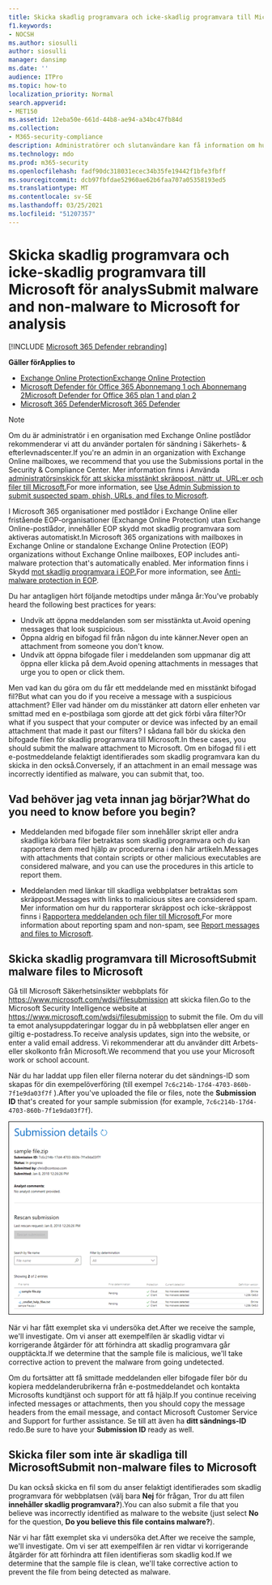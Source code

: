 ```yaml
---
title: Skicka skadlig programvara och icke-skadlig programvara till Microsoft för analys
f1.keywords:
- NOCSH
ms.author: siosulli
author: siosulli
manager: dansimp
ms.date: ''
audience: ITPro
ms.topic: how-to
localization_priority: Normal
search.appverid:
- MET150
ms.assetid: 12eba50e-661d-44b8-ae94-a34bc47fb84d
ms.collection:
- M365-security-compliance
description: Administratörer och slutanvändare kan få information om hur de skickar oupptäckta skadlig programvara eller felanvända bifogade filer till Microsoft för analys.
ms.technology: mdo
ms.prod: m365-security
ms.openlocfilehash: fadf90dc318031ecec34b35fe19442f1bfe3fbff
ms.sourcegitcommit: dcb97fbfdae52960ae62b6faa707a05358193ed5
ms.translationtype: MT
ms.contentlocale: sv-SE
ms.lasthandoff: 03/25/2021
ms.locfileid: "51207357"
---
```

# <a name="submit-malware-and-non-malware-to-microsoft-for-analysis"></a><span data-ttu-id="dab39-103">Skicka skadlig programvara och icke-skadlig programvara till Microsoft för analys</span><span class="sxs-lookup"><span data-stu-id="dab39-103">Submit malware and non-malware to Microsoft for analysis</span></span>

[!INCLUDE [Microsoft 365 Defender rebranding](../includes/microsoft-defender-for-office.md)]

<span data-ttu-id="dab39-104">**Gäller för**</span><span class="sxs-lookup"><span data-stu-id="dab39-104">**Applies to**</span></span>
- [<span data-ttu-id="dab39-105">Exchange Online Protection</span><span class="sxs-lookup"><span data-stu-id="dab39-105">Exchange Online Protection</span></span>](exchange-online-protection-overview.md)
- [<span data-ttu-id="dab39-106">Microsoft Defender för Office 365 Abonnemang 1 och Abonnemang 2</span><span class="sxs-lookup"><span data-stu-id="dab39-106">Microsoft Defender for Office 365 plan 1 and plan 2</span></span>](defender-for-office-365.md)
- [<span data-ttu-id="dab39-107">Microsoft 365 Defender</span><span class="sxs-lookup"><span data-stu-id="dab39-107">Microsoft 365 Defender</span></span>](../defender/microsoft-365-defender.md)

> [!NOTE]
> <span data-ttu-id="dab39-108">Om du är administratör i en organisation med Exchange Online postlådor rekommenderar vi att du använder portalen för sändning i Säkerhets- & efterlevnadscenter.</span><span class="sxs-lookup"><span data-stu-id="dab39-108">If you're an admin in an organization with Exchange Online mailboxes, we recommend that you use the Submissions portal in the Security & Compliance Center.</span></span> <span data-ttu-id="dab39-109">Mer information finns i Använda [administratörsinskick för att skicka misstänkt skräppost, nättr ut, URL:er och filer till Microsoft.](admin-submission.md)</span><span class="sxs-lookup"><span data-stu-id="dab39-109">For more information, see [Use Admin Submission to submit suspected spam, phish, URLs, and files to Microsoft](admin-submission.md).</span></span>

<span data-ttu-id="dab39-110">I Microsoft 365 organisationer med postlådor i Exchange Online eller fristående EOP-organisationer (Exchange Online Protection) utan Exchange Online-postlådor, innehåller EOP skydd mot skadlig programvara som aktiveras automatiskt.</span><span class="sxs-lookup"><span data-stu-id="dab39-110">In Microsoft 365 organizations with mailboxes in Exchange Online or standalone Exchange Online Protection (EOP) organizations without Exchange Online mailboxes, EOP includes anti-malware protection that's automatically enabled.</span></span> <span data-ttu-id="dab39-111">Mer information finns i Skydd [mot skadlig programvara i EOP.](anti-malware-protection.md)</span><span class="sxs-lookup"><span data-stu-id="dab39-111">For more information, see [Anti-malware protection in EOP](anti-malware-protection.md).</span></span>

<span data-ttu-id="dab39-112">Du har antagligen hört följande metodtips under många år:</span><span class="sxs-lookup"><span data-stu-id="dab39-112">You've probably heard the following best practices for years:</span></span>

- <span data-ttu-id="dab39-113">Undvik att öppna meddelanden som ser misstänkta ut.</span><span class="sxs-lookup"><span data-stu-id="dab39-113">Avoid opening messages that look suspicious.</span></span>
- <span data-ttu-id="dab39-114">Öppna aldrig en bifogad fil från någon du inte känner.</span><span class="sxs-lookup"><span data-stu-id="dab39-114">Never open an attachment from someone you don't know.</span></span>
- <span data-ttu-id="dab39-115">Undvik att öppna bifogade filer i meddelanden som uppmanar dig att öppna eller klicka på dem.</span><span class="sxs-lookup"><span data-stu-id="dab39-115">Avoid opening attachments in messages that urge you to open or click them.</span></span>

<span data-ttu-id="dab39-116">Men vad kan du göra om du får ett meddelande med en misstänkt bifogad fil?</span><span class="sxs-lookup"><span data-stu-id="dab39-116">But what can you do if you receive a message with a suspicious attachment?</span></span> <span data-ttu-id="dab39-117">Eller vad händer om du misstänker att datorn eller enheten var smittad med en e-postbilaga som gjorde att det gick förbi våra filter?</span><span class="sxs-lookup"><span data-stu-id="dab39-117">Or what if you suspect that your computer or device was infected by an email attachment that made it past our filters?</span></span> <span data-ttu-id="dab39-118">I sådana fall bör du skicka den bifogade filen för skadlig programvara till Microsoft.</span><span class="sxs-lookup"><span data-stu-id="dab39-118">In these cases, you should submit the malware attachment to Microsoft.</span></span> <span data-ttu-id="dab39-119">Om en bifogad fil i ett e-postmeddelande felaktigt identifierades som skadlig programvara kan du skicka in den också.</span><span class="sxs-lookup"><span data-stu-id="dab39-119">Conversely, if an attachment in an email message was incorrectly identified as malware, you can submit that, too.</span></span>

## <a name="what-do-you-need-to-know-before-you-begin"></a><span data-ttu-id="dab39-120">Vad behöver jag veta innan jag börjar?</span><span class="sxs-lookup"><span data-stu-id="dab39-120">What do you need to know before you begin?</span></span>

- <span data-ttu-id="dab39-121">Meddelanden med bifogade filer som innehåller skript eller andra skadliga körbara filer betraktas som skadlig programvara och du kan rapportera dem med hjälp av procedurerna i den här artikeln.</span><span class="sxs-lookup"><span data-stu-id="dab39-121">Messages with attachments that contain scripts or other malicious executables are considered malware, and you can use the procedures in this article to report them.</span></span>

- <span data-ttu-id="dab39-122">Meddelanden med länkar till skadliga webbplatser betraktas som skräppost.</span><span class="sxs-lookup"><span data-stu-id="dab39-122">Messages with links to malicious sites are considered spam.</span></span> <span data-ttu-id="dab39-123">Mer information om hur du rapporterar skräppost och icke-skräppost finns i [Rapportera meddelanden och filer till Microsoft.](report-junk-email-messages-to-microsoft.md)</span><span class="sxs-lookup"><span data-stu-id="dab39-123">For more information about reporting spam and non-spam, see [Report messages and files to Microsoft](report-junk-email-messages-to-microsoft.md).</span></span>

## <a name="submit-malware-files-to-microsoft"></a><span data-ttu-id="dab39-124">Skicka skadlig programvara till Microsoft</span><span class="sxs-lookup"><span data-stu-id="dab39-124">Submit malware files to Microsoft</span></span>

<span data-ttu-id="dab39-125">Gå till Microsoft Säkerhetsinsikter webbplats för <https://www.microsoft.com/wdsi/filesubmission> att skicka filen.</span><span class="sxs-lookup"><span data-stu-id="dab39-125">Go to the Microsoft Security Intelligence website at <https://www.microsoft.com/wdsi/filesubmission> to submit the file.</span></span> <span data-ttu-id="dab39-126">Om du vill ta emot analysuppdateringar loggar du in på webbplatsen eller anger en giltig e-postadress.</span><span class="sxs-lookup"><span data-stu-id="dab39-126">To receive analysis updates, sign into the website, or enter a valid email address.</span></span> <span data-ttu-id="dab39-127">Vi rekommenderar att du använder ditt Arbets- eller skolkonto från Microsoft.</span><span class="sxs-lookup"><span data-stu-id="dab39-127">We recommend that you use your Microsoft work or school account.</span></span>

<span data-ttu-id="dab39-128">När du har laddat upp filen eller  filerna noterar du det sändnings-ID som skapas för din exempelöverföring (till exempel `7c6c214b-17d4-4703-860b-7f1e9da03f7f` ).</span><span class="sxs-lookup"><span data-stu-id="dab39-128">After you've uploaded the file or files, note the **Submission ID** that's created for your sample submission (for example, `7c6c214b-17d4-4703-860b-7f1e9da03f7f`).</span></span>

![Information om inskickat material Windows Defender säkerhetsintelligenswebbplats](../../media/EOP-Malware-Protection-Center.png)

<span data-ttu-id="dab39-130">När vi har fått exemplet ska vi undersöka det.</span><span class="sxs-lookup"><span data-stu-id="dab39-130">After we receive the sample, we'll investigate.</span></span> <span data-ttu-id="dab39-131">Om vi anser att exempelfilen är skadlig vidtar vi korrigerande åtgärder för att förhindra att skadlig programvara går oupptäckta.</span><span class="sxs-lookup"><span data-stu-id="dab39-131">If we determine that the sample file is malicious, we'll take corrective action to prevent the malware from going undetected.</span></span>

<span data-ttu-id="dab39-132">Om du fortsätter att få smittade meddelanden eller bifogade filer bör du kopiera meddelanderubrikerna från e-postmeddelandet och kontakta Microsofts kundtjänst och support för att få hjälp.</span><span class="sxs-lookup"><span data-stu-id="dab39-132">If you continue receiving infected messages or attachments, then you should copy the message headers from the email message, and contact Microsoft Customer Service and Support for further assistance.</span></span> <span data-ttu-id="dab39-133">Se till att även ha **ditt sändnings-ID** redo.</span><span class="sxs-lookup"><span data-stu-id="dab39-133">Be sure to have your **Submission ID** ready as well.</span></span>

## <a name="submit-non-malware-files-to-microsoft"></a><span data-ttu-id="dab39-134">Skicka filer som inte är skadliga till Microsoft</span><span class="sxs-lookup"><span data-stu-id="dab39-134">Submit non-malware files to Microsoft</span></span>

<span data-ttu-id="dab39-135">Du kan också skicka en fil som du anser felaktigt identifierades som skadlig programvara för webbplatsen (välj bara **Nej** för frågan, Tror du att filen **innehåller skadlig programvara?**).</span><span class="sxs-lookup"><span data-stu-id="dab39-135">You can also submit a file that you believe was incorrectly identified as malware to the website (just select **No** for the question, **Do you believe this file contains malware?**).</span></span>

<span data-ttu-id="dab39-136">När vi har fått exemplet ska vi undersöka det.</span><span class="sxs-lookup"><span data-stu-id="dab39-136">After we receive the sample, we'll investigate.</span></span> <span data-ttu-id="dab39-137">Om vi ser att exempelfilen är ren vidtar vi korrigerande åtgärder för att förhindra att filen identifieras som skadlig kod.</span><span class="sxs-lookup"><span data-stu-id="dab39-137">If we determine that the sample file is clean, we'll take corrective action to prevent the file from being detected as malware.</span></span>
